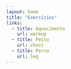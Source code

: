 ```yaml
---
layout: home
title: "Exercícios"
links:
  - title: Aquecimento
    url: warmup
  - title: Peito
    url: chest
  - title: Perna
    url: leg
---
```

